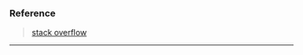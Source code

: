
### Reference

> [stack overflow](https://stackoverflow.com/questions/19113532/qgraphicsview-zooming-in-and-out-under-mouse-position-using-mouse-wheel)

---
